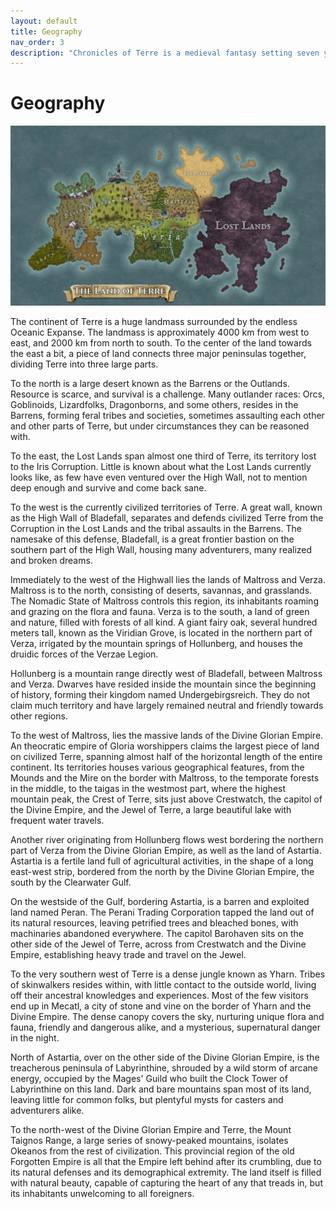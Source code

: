 ```yaml
---
layout: default
title: Geography
nav_order: 3
description: "Chronicles of Terre is a medieval fantasy setting seven years in the writing, currently for dungeons & dragons 5th edition."
---
```


# Geography

![](assets/Terre.jpg)

The continent of Terre is a huge landmass surrounded by the endless Oceanic Expanse. The landmass is approximately 4000 km from west to east, and 2000 km from north to south. To the center of the land towards the east a bit, a piece of land connects three major peninsulas together, dividing Terre into three large parts.

To the north is a large desert known as the Barrens or the Outlands. Resource is scarce, and survival is a challenge. Many outlander races: Orcs, Goblinoids, Lizardfolks, Dragonborns, and some others, resides in the Barrens, forming feral tribes and societies, sometimes assaulting each other and other parts of Terre, but under circumstances they can be reasoned with. 

To the east, the Lost Lands span almost one third of Terre, its territory lost to the Iris Corruption. Little is known about what the Lost Lands currently looks like, as few have even ventured over the High Wall, not to mention deep enough and survive and come back sane.

To the west is the currently civilized territories of Terre. A great wall, known as the High Wall of Bladefall, separates and defends civilized Terre from the Corruption in the Lost Lands and the tribal assaults in the Barrens. The namesake of this defense, Bladefall, is a great frontier bastion on the southern part of the High Wall, housing many adventurers, many realized and broken dreams.

Immediately to the west of the Highwall lies the lands of Maltross and Verza. Maltross is to the north, consisting of deserts, savannas, and grasslands. The Nomadic State of Maltross controls this region, its inhabitants roaming and grazing on the flora and fauna. Verza is to the south, a land of green and nature, filled with forests of all kind. A giant fairy oak, several hundred meters tall, known as the Viridian Grove, is located in the northern part of Verza, irrigated by the mountain springs of Hollunberg, and houses the druidic forces of the Verzae Legion.

Hollunberg is a mountain range directly west of Bladefall, between Maltross and Verza. Dwarves have resided inside the mountain since the beginning of history, forming their kingdom named Undergebirgsreich. They do not claim much territory and have largely remained neutral and friendly towards other regions.

To the west of Maltross, lies the massive lands of the Divine Glorian Empire. An theocratic empire of Gloria worshippers claims the largest piece of land on civilized Terre, spanning almost half of the horizontal length of the entire continent. Its territories houses various geographical features, from the Mounds and the Mire on the border with Maltross, to the temporate forests in the middle, to the taigas in the westmost part, where the highest mountain peak, the Crest of Terre, sits just above Crestwatch, the capitol of the Divine Empire, and the Jewel of Terre, a large beautiful lake with frequent water travels.

Another river originating from Hollunberg flows west bordering the northern part of Verza from the Divine Glorian Empire, as well as the land of Astartia. Astartia is a fertile land full of agricultural activities, in the shape of a long east-west strip, bordered from the north by the Divine Glorian Empire, the south by the Clearwater Gulf.

On the westside of the Gulf, bordering Astartia, is a barren and exploited land named Peran. The Perani Trading Corporation tapped the land out of its natural resources, leaving petrified trees and bleached bones, with machinaries abandoned everywhere. The capitol Barohaven sits on the other side of the Jewel of Terre, across from Crestwatch and the Divine Empire, establishing heavy trade and travel on the Jewel.

To the very southern west of Terre is a dense jungle known as Yharn. Tribes of skinwalkers resides within, with little contact to the outside world, living off their ancestral knowledges and experiences. Most of the few visitors end up in Mecatl, a city of stone and vine on the border of Yharn and the Divine Empire. The dense canopy covers the sky, nurturing unique flora and fauna, friendly and dangerous alike, and a mysterious, supernatural danger in the night.

North of Astartia, over on the other side of the Divine Glorian Empire, is the treacherous peninsula of Labyrinthine, shrouded by a wild storm of arcane energy, occupied by the Mages' Guild who built the Clock Tower of Labyrinthine on this land. Dark and bare mountains span most of its land, leaving little for common folks, but plentyful mysts for casters and adventurers alike.

To the north-west of the Divine Glorian Empire and Terre, the Mount Taignos Range, a large series of snowy-peaked mountains, isolates Okeanos from the rest of civilization. This provincial region of the old Forgotten Empire is all that the Empire left behind after its crumbling, due to its natural defenses and its demographical extremity. The land itself is filled with natural beauty, capable of capturing the heart of any that treads in, but its inhabitants unwelcoming to all foreigners.